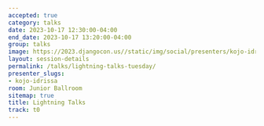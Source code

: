 ```yaml
---
accepted: true
category: talks
date: 2023-10-17 12:30:00-04:00
end_date: 2023-10-17 13:20:00-04:00
group: talks
image: https://2023.djangocon.us//static/img/social/presenters/kojo-idrissa.png
layout: session-details
permalink: /talks/lightning-talks-tuesday/
presenter_slugs:
- kojo-idrissa
room: Junior Ballroom
sitemap: true
title: Lightning Talks
track: t0
---
```

